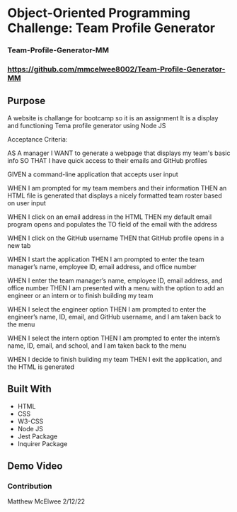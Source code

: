 # Object-Oriented Programming Challenge: Team Profile Generator
### Team-Profile-Generator-MM
### https://github.com/mmcelwee8002/Team-Profile-Generator-MM


## Purpose
A website is challange  for bootcamp so it is an assignment
It is a display and functioning Tema profile generator using Node JS

Acceptance Criteria:


AS A manager
I WANT to generate a webpage that displays my team's basic info
SO THAT I have quick access to their emails and GitHub profiles


GIVEN a command-line application that accepts user input

WHEN I am prompted for my team members and their information
THEN an HTML file is generated that displays a nicely formatted team roster based on user input

WHEN I click on an email address in the HTML
THEN my default email program opens and populates the TO field of the email with the address

WHEN I click on the GitHub username
THEN that GitHub profile opens in a new tab

WHEN I start the application
THEN I am prompted to enter the team manager’s name, employee ID, email address, and office number

WHEN I enter the team manager’s name, employee ID, email address, and office number
THEN I am presented with a menu with the option to add an engineer or an intern or to finish building my team

WHEN I select the engineer option
THEN I am prompted to enter the engineer’s name, ID, email, and GitHub username, and I am taken back to the menu

WHEN I select the intern option
THEN I am prompted to enter the intern’s name, ID, email, and school, and I am taken back to the menu

WHEN I decide to finish building my team
THEN I exit the application, and the HTML is generated


## Built With
* HTML
* CSS
* W3-CSS
* Node JS
* Jest Package
* Inquirer Package


## Demo Video



### Contribution
Matthew McElwee
2/12/22


